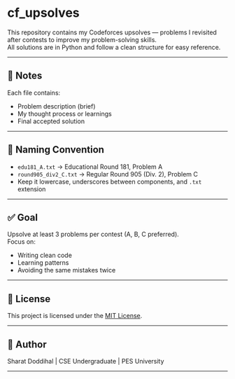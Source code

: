 # cf_upsolves

This repository contains my Codeforces upsolves — problems I revisited after contests to improve my problem-solving skills.  
All solutions are in Python and follow a clean structure for easy reference.

---
## :memo: Notes
Each file contains:
- Problem description (brief)
- My thought process or learnings
- Final accepted solution

---

## 📌 Naming Convention

- `edu181_A.txt` → Educational Round 181, Problem A  
- `round905_div2_C.txt` → Regular Round 905 (Div. 2), Problem C  
- Keep it lowercase, underscores between components, and `.txt` extension

---

## ✅ Goal

Upsolve at least 3 problems per contest (A, B, C preferred).  
Focus on:
- Writing clean code  
- Learning patterns  
- Avoiding the same mistakes twice  

---

## 🪪 License

This project is licensed under the [MIT License](https://opensource.org/licenses/MIT).

---

## :raising_hand: Author

Sharat Doddihal | CSE Undergraduate | PES University

---


